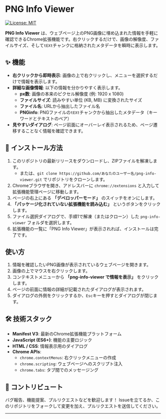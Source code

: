 # PNG Info Viewer

[![License: MIT](https://img.shields.io/badge/License-MIT-yellow.svg)](https://opensource.org/licenses/MIT)

**PNG Info Viewer** は、ウェブページ上のPNG画像に埋め込まれた情報を手軽に確認できるChrome拡張機能です。右クリックするだけで、画像の解像度、ファイルサイズ、そして`tEXt`チャンクに格納されたメタデータを瞬時に表示します。

## ✨ 機能

*   **右クリックから即時表示**: 画像の上で右クリックし、メニューを選択するだけで情報を表示します。
*   **詳細な画像情報**: 以下の情報を分かりやすく表示します。
    *   **px数**: 画像の本来のピクセル解像度 (例: 1920 x 1080)
    *   **ファイルサイズ**: 読みやすい単位 (KB, MB) に変換されたサイズ
    *   **ファイル名**: URLから抽出したファイル名
    *   **PNGinfo**: PNGファイルの`tEXt`チャンクから抽出したメタデータ（キーワードとテキストのペア）
*   **見やすいダイアログ**: ページ前面にオーバーレイ表示されるため、ページ遷移することなく情報を確認できます。

## 🚀 インストール方法

1.  このリポジトリの最新リリースをダウンロードし、ZIPファイルを解凍します。
    *   または、`git clone https://github.com/あなたのユーザー名/png-info-viewer.git` でリポジトリをクローンします。
2.  Chromeブラウザを開き、アドレスバーに `chrome://extensions` と入力して拡張機能管理ページに移動します。
3.  ページの右上にある **「デベロッパーモード」** のスイッチをオンにします。
4.  **「パッケージ化されていない拡張機能を読み込む」** というボタンをクリックします。
5.  ファイル選択ダイアログで、手順1で解凍（またはクローン）した `png-info-viewer` フォルダを選択します。
6.  拡張機能の一覧に「PNG Info Viewer」が表示されれば、インストールは完了です。

## 使い方

1.  情報を確認したいPNG画像が表示されているウェブページを開きます。
2.  画像の上でマウスを右クリックします。
3.  コンテキストメニューから **「png-info-viewer で情報を表示」** をクリックします。
4.  ページの前面に情報の詳細が記載されたダイアログが表示されます。
5.  ダイアログの外側をクリックするか、`Esc`キーを押すとダイアログが閉じます。

## 🛠️ 技術スタック

*   **Manifest V3**: 最新のChrome拡張機能プラットフォーム
*   **JavaScript (ES6+)**: 機能の主要ロジック
*   **HTML / CSS**: 情報表示用のダイアログ
*   **Chrome APIs**:
    *   `chrome.contextMenus`: 右クリックメニューの作成
    *   `chrome.scripting`: ウェブページへのスクリプト注入
    *   `chrome.tabs`: タブ間でのメッセージング

## 🤝 コントリビュート

バグ報告、機能提案、プルリクエストなどを歓迎します！
Issueを立てるか、このリポジトリをフォークして変更を加え、プルリクエストを送信してください。

---
